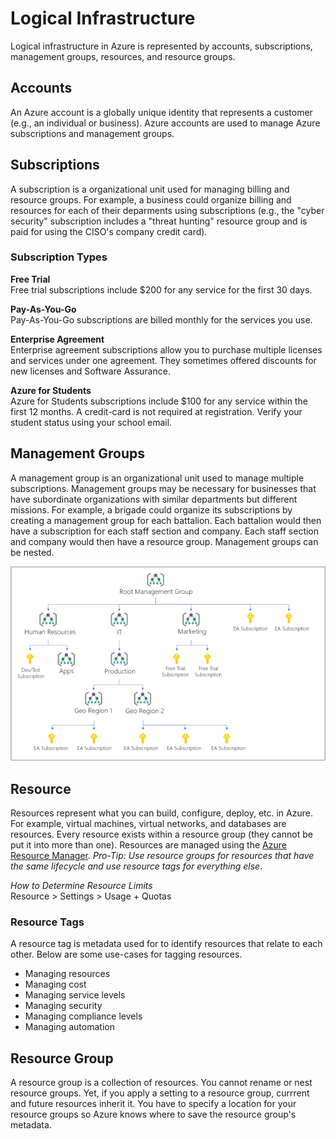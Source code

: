 # Logical Infrastructure
Logical infrastructure in Azure is represented by accounts, subscriptions, management groups, resources, and resource groups. 

## Accounts
An Azure account is a globally unique identity that represents a customer (e.g., an individual or business). Azure accounts are used to manage Azure subscriptions and management groups. 

## Subscriptions
A subscription is a organizational unit used for managing billing and resource groups. For example, a business could organize billing and resources for each of their deparments using subscriptions (e.g., the "cyber security" subscription includes a "threat hunting" resource group and is paid for using the CISO's company credit card). 

### Subscription Types
**Free Trial**    
Free trial subscriptions include $200 for any service for the first 30 days. 

**Pay-As-You-Go**  
Pay-As-You-Go subscriptions are billed monthly for the services you use. 

**Enterprise Agreement**  
Enterprise agreement subscriptions allow you to purchase multiple licenses and services under one agreement. They sometimes offered discounts for new licenses and Software Assurance. 

**Azure for Students**  
Azure for Students subscriptions include $100 for any service within the first 12 months. A credit-card is not required at registration. Verify your student status using your school email. 

## Management Groups
A management group is an organizational unit used to manage multiple subscriptions. Management groups may be necessary for businesses that have subordinate organizations with similar departments but different missions. For example, a brigade could organize its subscriptions by creating a management group for each battalion. Each battalion would then have a subscription for each staff section and company. Each staff section and company would then have a resource group. Management groups can be nested. 

![management-groups.png](/azure/infrastructure/logical/management-groups.png)

## Resource 
Resources represent what you can build, configure, deploy, etc. in Azure. For example, virtual machines, virtual networks, and databases are resources. Every resource exists within a resource group (they cannot be put it into more than one). Resources are managed using the [Azure Resource Manager](/azure/infrastructure/logical/resource-manager/README.md). *Pro-Tip: Use resource groups for resources that have the same lifecycle and use resource tags for everything else*.

*How to Determine Resource Limits*  
Resource > Settings > Usage + Quotas

### Resource Tags 
A resource tag is metadata used for to identify resources that relate to each other. Below are some use-cases for tagging resources. 
* Managing resources
* Managing cost
* Managing service levels
* Managing security
* Managing compliance levels
* Managing automation

## Resource Group 
A resource group is a collection of resources. You cannot rename or nest resource groups. Yet, if you apply a setting to a resource group, currrent and future resources inherit it. You have to specify a location for your resource groups so Azure knows where to save the resource group's metadata.
